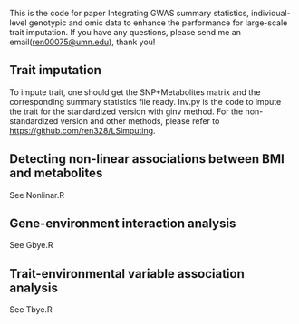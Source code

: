 This is the code for paper Integrating GWAS summary statistics, individual-level genotypic and omic data to enhance the performance for large-scale trait imputation.
If you have any questions, please send me an email(ren00075@umn.edu), thank you!

## Trait imputation
To impute trait, one should get the SNP+Metabolites matrix and the corresponding summary statistics file ready. Inv.py is the code to impute the
trait for the standardized version with ginv method. For the non-standardized version and other methods, please refer to https://github.com/ren328/LSimputing.

## Detecting non-linear associations between BMI and metabolites
See Nonlinar.R

## Gene-environment interaction analysis
See Gbye.R

## Trait-environmental variable association analysis
See Tbye.R

